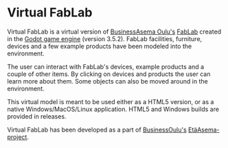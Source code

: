 # Virtual FabLab

Virtual FabLab is a virtual version of [BusinessAsema Oulu's](https://businessasema.com/en/) [FabLab](https://businessasema.com/en/fablab/) created in the [Godot game engine](https://godotengine.org/) (version 3.5.2). FabLab facilities, furniture, devices and a few example products have been modeled into the environment.

The user can interact with FabLab's devices, example products and a couple of other items. By clicking on devices and products the user can learn more about them. Some objects can also be moved around in the environment.

This virtual model is meant to be used either as a HTML5 version, or as a native Windows/MacOS/Linux application. HTML5 and Windows builds are provided in releases.

Virtual FabLab has been developed as a part of [BusinessOulu's](https://www.businessoulu.com/en/) [EtäAsema-project](https://www.businessoulu.com/fi/businessoulu/ohjelmat-ja-hankkeet/etaasema-hanke.html).
